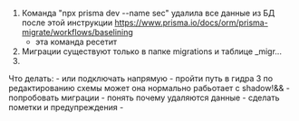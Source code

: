 1. Команда "npx prisma dev --name sec" удалила все данные из БД после этой инструкции https://www.prisma.io/docs/orm/prisma-migrate/workflows/baselining
	- эта команда ресетит 
2. Миграции существуют только в папке migrations и таблице _migr...
3. 

Что делать:
	- или подключать напрямую
	- пройти путь в гидра 3 по редактированию схемы может она нормально рабьотает с shadow!&&
		- попробовать миграции
		- понять почему удаляются данные 
			- сделать пометки и предупреждения
	- 